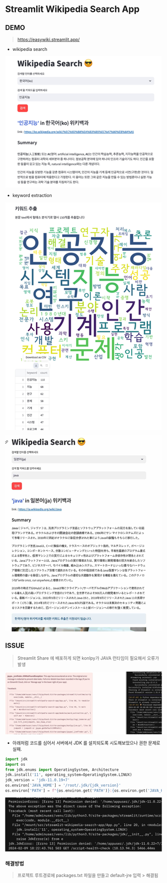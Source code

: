 # Streamlit Wikipedia Search App

## DEMO

> https://easywiki.streamlit.app/

+ wikipedia search

![demo1](images/demo1.jpg)

+ keyword extraction
 
![demo2](images/demo2.jpg)
  
![demo2](images/demo3.jpg)


## ISSUE

> Streamlit Share 에 배포하게 되면 konlpy가 JAVA 런타임이 필요해서 오류가 발생

![error](images/jvm.jpg)

+ 아래처럼 코드를 심어서 서버에서 JDK 를 설치되도록 시도해보았으나 권한 문제로 실패.

```python
import jdk
import os
from jdk.enums import OperatingSystem, Architecture
jdk.install('11', operating_system=OperatingSystem.LINUX)
jdk_version = 'jdk-11.0.19+7'
os.environ['JAVA_HOME'] = '/root/.jdk/{jdk_version}'
os.environ['PATH'] = f"{os.environ.get('PATH')}:{os.environ.get('JAVA_HOME')}/bin"
```

![error](images/permission.jpg)

### 해결방법

> 프로젝트 루트경로에 packages.txt 파일을 만들고 default-jre 입력 > 해결됨